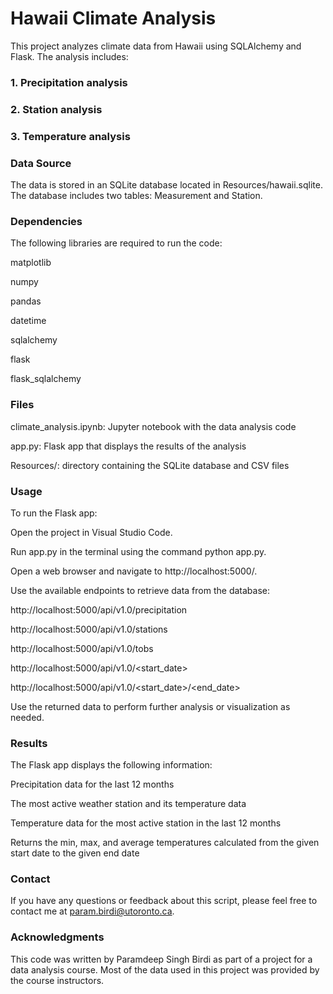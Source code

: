 # Hawaii Climate Analysis

This project analyzes climate data from Hawaii using SQLAlchemy and Flask. The analysis includes:

### 1. Precipitation analysis
### 2. Station analysis
### 3. Temperature analysis

### Data Source

The data is stored in an SQLite database located in Resources/hawaii.sqlite. The database includes two tables: Measurement and Station.

### Dependencies

The following libraries are required to run the code:

matplotlib

numpy

pandas

datetime

sqlalchemy

flask

flask_sqlalchemy

### Files

climate_analysis.ipynb: Jupyter notebook with the data analysis code

app.py: Flask app that displays the results of the analysis

Resources/: directory containing the SQLite database and CSV files

### Usage

To run the Flask app:

Open the project in Visual Studio Code.

Run app.py in the terminal using the command python app.py.

Open a web browser and navigate to http://localhost:5000/.

Use the available endpoints to retrieve data from the database:

http://localhost:5000/api/v1.0/precipitation

http://localhost:5000/api/v1.0/stations

http://localhost:5000/api/v1.0/tobs

http://localhost:5000/api/v1.0/<start_date>

http://localhost:5000/api/v1.0/<start_date>/<end_date>

Use the returned data to perform further analysis or visualization as needed.

### Results

The Flask app displays the following information:

Precipitation data for the last 12 months

The most active weather station and its temperature data

Temperature data for the most active station in the last 12 months

Returns the min, max, and average temperatures calculated from the given start date to the given end date

### Contact

If you have any questions or feedback about this script, please feel free to contact me at param.birdi@utoronto.ca.

### Acknowledgments

This code was written by Paramdeep Singh Birdi as part of a project for a data analysis course. Most of the data used in this project was provided by the course instructors.
